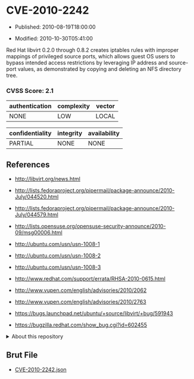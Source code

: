 # CVE-2010-2242

- Published: 2010-08-19T18:00:00

- Modified: 2010-10-30T05:41:00

Red Hat libvirt 0.2.0 through 0.8.2 creates iptables rules with improper mappings of privileged source ports, which allows guest OS users to bypass intended access restrictions by leveraging IP address and source-port values, as demonstrated by copying and deleting an NFS directory tree.

### CVSS Score: **2.1**

| authentication | complexity | vector |
| --- | --- | --- |
| NONE | LOW | LOCAL |

| confidentiality | integrity | availability |
| --- | --- | --- |
| PARTIAL | NONE | NONE |

## References

* http://libvirt.org/news.html

* http://lists.fedoraproject.org/pipermail/package-announce/2010-July/044520.html

* http://lists.fedoraproject.org/pipermail/package-announce/2010-July/044579.html

* http://lists.opensuse.org/opensuse-security-announce/2010-09/msg00006.html

* http://ubuntu.com/usn/usn-1008-1

* http://ubuntu.com/usn/usn-1008-2

* http://ubuntu.com/usn/usn-1008-3

* http://www.redhat.com/support/errata/RHSA-2010-0615.html

* http://www.vupen.com/english/advisories/2010/2062

* http://www.vupen.com/english/advisories/2010/2763

* https://bugs.launchpad.net/ubuntu/+source/libvirt/+bug/591943

* https://bugzilla.redhat.com/show_bug.cgi?id=602455

<details>
<summary>About this repository</summary> 

  This repository is part of the project [Live Hack CVE](https://github.com/Live-Hack-CVE). Main website can be found [www.live-hack.org](https://www.live-hack.org) 
  
  Made by [Sn0wAlice](https://github.com/Sn0wAlice) for the people that care about security and need to have a feed of the latest CVEs. Hope you enjoy it, don't forget to star the repo and follow me on [Twitter](https://twitter.com/Sn0wAlice) and [Github](https://github.com/Sn0wAlice). And that is my [personnal website](https://www.alice-snow.me/)

  - [Home Page](https://github.com/Live-Hack-CVE)
  - [Framework](https://github.com/Live-Hack-CVE/cve-framework)
  - [CVE database](https://github.com/Live-Hack-CVE/full_database)
  - [Changelog](https://github.com/Live-Hack-CVE/Changelog)
</details>

## Brut File

* [CVE-2010-2242.json](https://raw.githubusercontent.com/Live-Hack-CVE/full_database/main/cves/2010/CVE-2010-2242.json)

